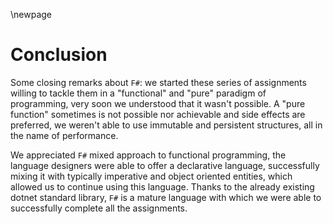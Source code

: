 \newpage

# Conclusion

Some closing remarks about `F#`: we started these series of assignments willing to
tackle them in a "functional" and "pure" paradigm of programming, very soon we 
understood that it wasn't possible. A "pure function" sometimes is not possible nor
achievable and side effects are preferred, we weren't 
able to use immutable and persistent structures, all in the name of performance.

We appreciated `F#` mixed approach to functional programming, the language designers
were able to offer a declarative language, successfully mixing it with typically 
imperative and object oriented entities, which allowed us to continue using this language.
Thanks to the already existing dotnet standard library, `F#` is a mature language
with which we were able to successfully complete all the assignments.
